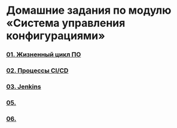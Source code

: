 # Домашние задания по модулю «Система управления конфигурациями»
### [01. Жизненный цикл ПО](01/README.md)
### [02. Процессы CI/CD](02/README.md)
### [03. Jenkins](03/README.md)
### [05. ](04/README.md)
### [06. ](06/README.md)